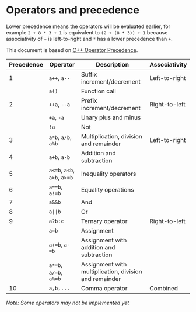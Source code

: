 
# Operators and precedence

Lower precedence means the operators will be evaluated earlier, for example `2 + 8 * 3 + 1` is equivalent to `(2 + (8 * 3)) + 1` because associativity of `+` is left-to-right and `*` has a lower precedence than `+`.

This document is based on [C++ Operator Precedence](https://en.cppreference.com/w/cpp/language/operator_precedence).

| Precedence | Operator | Description | Associativity |
| --- | --- | --- | --- |
| 1 | `a++`, `a--` | Suffix increment/decrement | Left-to-right |
| | `a()` | Function call | |
| 2 | `++a`, `--a` | Prefix increment/decrement | Right-to-left |
| | `+a`, `-a` | Unary plus and minus | |
| | `!a` | Not | |
| 3 | `a*b`, `a/b`, `a%b` | Multiplication, division and remainder | Left-to-right |
| 4 | `a+b`, `a-b` | Addition and subtraction | |
| 5 | `a<=b`, `a<b`, `a>b`, `a>=b` | Inequality operators | |
| 6 | `a==b`, `a!=b` | Equality operations | |
| 7 | `a&&b` | And | |
| 8 | `a\|\|b` | Or | |
| 9 | `a?b:c` | Ternary operator | Right-to-left |
| | `a=b` | Assignment | |
| | `a+=b`, `a-=b` | Assignment with addition and subtraction | |
| | `a*=b`, `a/=b`, `a%=b` | Assignment with multiplication, division and remainder | |
| 10 | `a,b,...` | Comma operator | Combined |

_Note: Some operators may not be implemented yet_